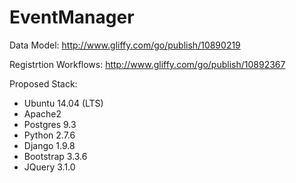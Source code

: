 # EventManager

Data Model: http://www.gliffy.com/go/publish/10890219

Registrtion Workflows: http://www.gliffy.com/go/publish/10892367

Proposed Stack:
  + Ubuntu 14.04 (LTS)
  + Apache2
  + Postgres 9.3
  + Python 2.7.6
  + Django 1.9.8
  + Bootstrap 3.3.6
  + JQuery 3.1.0
